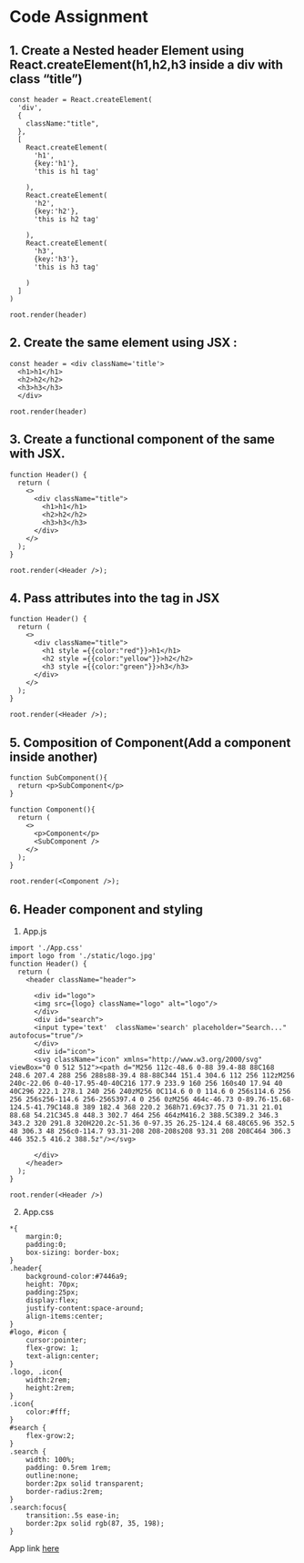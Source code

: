 # Code Assignment 
## 1. Create a Nested header Element using React.createElement(h1,h2,h3 inside a div with class “title”)

```
const header = React.createElement(
  'div',
  {
    className:"title",
  },
  [
    React.createElement(
      'h1',
      {key:'h1'},
      'this is h1 tag'

    ),
    React.createElement(
      'h2',
      {key:'h2'},
      'this is h2 tag'

    ),
    React.createElement(
      'h3',
      {key:'h3'},
      'this is h3 tag'

    )
  ]
)

root.render(header)
```

## 2. Create the same element using JSX :
```
const header = <div className='title'>
  <h1>h1</h1>
  <h2>h2</h2>
  <h3>h3</h3>
  </div>
  
root.render(header)
```

## 3. Create a functional component of the same with JSX.

```
function Header() {
  return (
    <>
      <div className="title">
        <h1>h1</h1>
        <h2>h2</h2>
        <h3>h3</h3>
      </div>
    </>
  );
}

root.render(<Header />);
```

## 4. Pass attributes into the tag in JSX
```
function Header() {
  return (
    <>
      <div className="title">
        <h1 style ={{color:"red"}}>h1</h1>
        <h2 style ={{color:"yellow"}}>h2</h2>
        <h3 style ={{color:"green"}}>h3</h3>
      </div>
    </>
  );
}

root.render(<Header />);
```

## 5. Composition of Component(Add a component inside another)
```
function SubComponent(){
  return <p>SubComponent</p>
}

function Component(){
  return (
    <>
      <p>Component</p>
      <SubComponent />
    </>
  );
}

root.render(<Component />);
```


## 6. Header component and styling
1. App.js
```
import './App.css'
import logo from './static/logo.jpg'
function Header() {
  return (
    <header className="header">

      <div id="logo">
      <img src={logo} className="logo" alt="logo"/>
      </div>
      <div id="search">
      <input type='text'  className='search' placeholder="Search..." autofocus="true"/>
      </div>
      <div id="icon">
      <svg className="icon" xmlns="http://www.w3.org/2000/svg" viewBox="0 0 512 512"><path d="M256 112c-48.6 0-88 39.4-88 88C168 248.6 207.4 288 256 288s88-39.4 88-88C344 151.4 304.6 112 256 112zM256 240c-22.06 0-40-17.95-40-40C216 177.9 233.9 160 256 160s40 17.94 40 40C296 222.1 278.1 240 256 240zM256 0C114.6 0 0 114.6 0 256s114.6 256 256 256s256-114.6 256-256S397.4 0 256 0zM256 464c-46.73 0-89.76-15.68-124.5-41.79C148.8 389 182.4 368 220.2 368h71.69c37.75 0 71.31 21.01 88.68 54.21C345.8 448.3 302.7 464 256 464zM416.2 388.5C389.2 346.3 343.2 320 291.8 320H220.2c-51.36 0-97.35 26.25-124.4 68.48C65.96 352.5 48 306.3 48 256c0-114.7 93.31-208 208-208s208 93.31 208 208C464 306.3 446 352.5 416.2 388.5z"/></svg>

      </div>
    </header>
  );
}

root.render(<Header />)
```

2. App.css

```
*{
    margin:0;
    padding:0;
    box-sizing: border-box;
}
.header{
    background-color:#7446a9;
    height: 70px;
    padding:25px;
    display:flex;
    justify-content:space-around;
    align-items:center;
}
#logo, #icon {
    cursor:pointer;
    flex-grow: 1;
    text-align:center;
}
.logo, .icon{
    width:2rem;
    height:2rem;
}
.icon{
    color:#fff;
}
#search {
    flex-grow:2;
}
.search {
    width: 100%;
    padding: 0.5rem 1rem;
    outline:none;
    border:2px solid transparent;
    border-radius:2rem;
}
.search:focus{
    transition:.5s ease-in;
    border:2px solid rgb(87, 35, 198);
}

```
App link [here](https://tiny-cannoli-8fbfff.netlify.app/)
